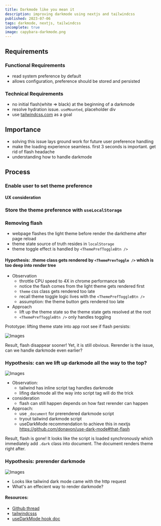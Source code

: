 ```yaml
---
title: Darkmode like you mean it
description: improving darkmode using nextjs and tailwindcss
published: 2023-07-06
tags: darkmode, nextjs, tailwindcss
incomplete: true
image: capybara-darkmode.png
---
```


## Requirements

### Functional Requirements

- read system preference by default
- allows configuration, preference should be stored and persisted

### Technical Requirements

- no initial flash(white => black) at the beginning of a darkmode
- resolve hydration issue. `useMounted`, placeholder div
- use [tailwindcss.com](https://tailwindcss.com/) as a goal

## Importance

- solving this issue lays ground work for future user preference handling
- make the loading experience seamless. first 3 seconds is important. get rid of flash headache
- understanding how to handle darkmode

## Process

### Enable user to set theme preference

#### UX consideration

### Store the theme preference with `useLocalStorage`

### Removing flash

- webpage flashes the light theme before render the darktheme after page reload
- theme state source of truth resides in `localStorage`
- theme toggle effect is handled by `<ThemePrefToggleBtn />`

#### Hypothesis: .theme class gets rendered by `<ThemePrevToggle />` which is too deep into render tree

- Observation
  - throttle CPU speed to 4X in chrome performance tab
  - notice the flash comes from the light theme gets rendered first
  - `theme` css class gets rendered too late
  - recall theme toggle logic lives with the `<ThemePrefToggleBtn />`
  - assumption: the theme button gets rendered too late
- Approach
  - lift up the theme state so the theme state gets resolved at the root
  - `<ThemePrefToggleBtn />` only handles toggling

Prototype: lifting theme state into app root see if flash persists:

![Images](/static/img/posts/lift-theme-effect-up.png)

Result, flash disappear sooner! Yet, it is still obvious. Rerender is the issue, can we handle darkmode even earlier?

### Hypothesis: can we lift up darkmode all the way to the top?

![Images](/static/img/posts/tailwind-darkmode-logic.png)

- Observation:
  - tailwind has inline script tag handles darkmode
  - lifing darkmode all the way into script tag will do the trick
- consideration
  - flash can still happen depends on how fast rerender can happen
- Approach:
  - use `_document` for prerendered darkmode script
  - tryout tailwind darkmode script
  - useDarkMode recommendation to achieve this in nextjs https://github.com/donavon/use-dark-mode#that-flash

Result, flash is gone! It looks like the script is loaded synchronously which immediately add `.dark` class into document. The document renders theme right after.

### Hypothesis: prerender darkmode

![Images](/static/img/posts/prerenders_dark_mode.png)

- Looks like tailwind dark mode came with the http request
- What's an effecient way to render darkmode?

#### Resources:

- [Github thread](https://github.com/vercel/next.js/discussions/21982)
- [tailwindcsss](https://tailwindcss.com)
- [useDarkMode hook doc](https://github.com/donavon/use-dark-mode#that-flash)
